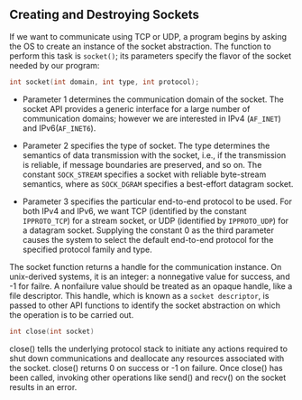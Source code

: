 ## Creating and Destroying Sockets
If we want to communicate using TCP or UDP, a program begins by asking the OS to create an instance of the socket abstraction. The function to perform this task is `socket()`; its parameters specify the flavor of the socket needed by our program:
```cpp
int socket(int domain, int type, int protocol);
```
- Parameter 1 determines the communication domain of the socket. The socket API provides a generic interface for a large number of communication domains; however we are interested in IPv4 (`AF_INET`) and IPv6(`AF_INET6`).

- Parameter 2 specifies the type of socket. The type determines the semantics of data transmission with the socket, i.e., if the transmission is reliable, if message boundaries are preserved, and so on. The constant `SOCK_STREAM` specifies a socket with reliable byte-stream semantics, where as `SOCK_DGRAM` specifies a best-effort datagram socket.

- Parameter 3 specifies the particular end-to-end protocol to be used. For both IPv4 and IPv6, we want TCP (identified by the constant `IPPROTO_TCP`) for a stream socket, or UDP (identified by `IPPROTO_UDP`) for a datagram socket. Supplying the constant 0 as the third parameter causes the system to select the default end-to-end protocol for the specified protocol family and type.

The socket function returns a handle for the communication instance. On unix-derived systems, it is an integer: a nonnegative value for success, and -1 for failre. A nonfailure value should be treated as an opaque handle, like a file descriptor. This handle, which is known as a `socket descriptor`, is passed to other API functions to identify the socket abstraction on which the operation is to be carried out.

```cpp
int close(int socket)
```
close() tells the underlying protocol stack to initiate any actions required to shut down communications and deallocate any resources associated with the socket. close() returns 0 on success or -1 on failure. Once close() has been called, invoking other operations like send() and recv() on the socket results in an error.